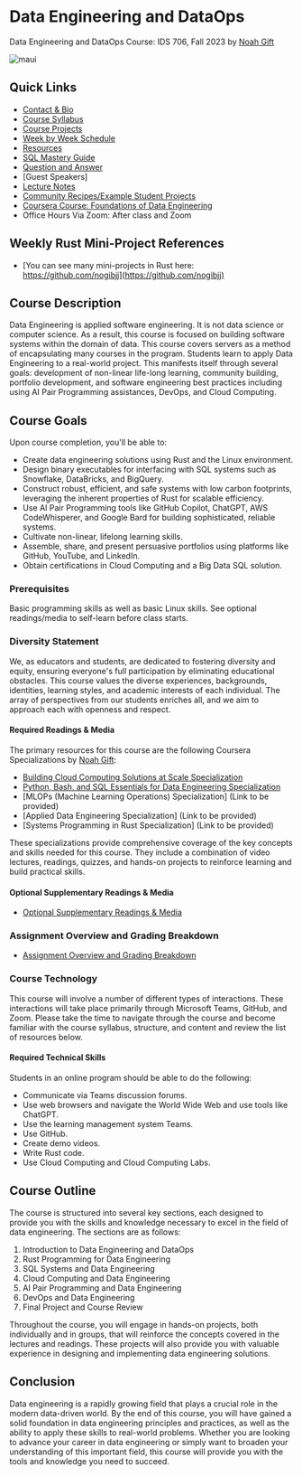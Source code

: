 # Data Engineering and DataOps

Data Engineering and DataOps Course: IDS 706, Fall 2023 by [Noah Gift](https://noahgift.com)

![maui](https://user-images.githubusercontent.com/58792/128207842-69bc2564-0f67-46e4-8d31-ed0020497034.jpg)

## Quick Links

- [Contact & Bio](https://datascience.duke.edu/noah-gift)
- [Course Syllabus](https://noahgift.github.io/data-engineering-and-dataops)
- [Course Projects](https://noahgift.github.io/data-engineering-and-dataops/projects)
- [Week by Week Schedule](https://noahgift.github.io/data-engineering-and-dataops/schedule)
- [Resources](https://noahgift.github.io/data-engineering-and-dataops/resources)
- [SQL Mastery Guide](https://noahgift.github.io/data-engineering-and-dataops/sqlmastery)
- [Question and Answer](https://noahgift.github.io/data-engineering-and-dataops/question-answer)
- [Guest Speakers]
- [Lecture Notes](https://noahgift.github.io/data-engineering-and-dataops/lecture-notes)
- [Community Recipes/Example Student Projects](https://github.com/paiml/practical-mlops-book#community-recipes)
- [Coursera Course: Foundations of Data Engineering](https://www.coursera.org/specializations/python-bash-sql-data-engineering-duke)
- Office Hours Via Zoom: After class and Zoom

## Weekly Rust Mini-Project References

- [You can see many mini-projects in Rust here: https://github.com/nogibjj](https://github.com/nogibjj)

## Course Description

Data Engineering is applied software engineering. It is not data science or computer science. As a result, this course is focused on building software systems within the domain of data. This course covers servers as a method of encapsulating many courses in the program. Students learn to apply Data Engineering to a real-world project. This manifests itself through several goals: development of non-linear life-long learning, community building, portfolio development, and software engineering best practices including using AI Pair Programming assistances, DevOps, and Cloud Computing.

## Course Goals

Upon course completion, you'll be able to:

- Create data engineering solutions using Rust and the Linux environment.
- Design binary executables for interfacing with SQL systems such as Snowflake, DataBricks, and BigQuery.
- Construct robust, efficient, and safe systems with low carbon footprints, leveraging the inherent properties of Rust for scalable efficiency.
- Use AI Pair Programming tools like GitHub Copilot, ChatGPT, AWS CodeWhisperer, and Google Bard for building sophisticated, reliable systems.
- Cultivate non-linear, lifelong learning skills.
- Assemble, share, and present persuasive portfolios using platforms like GitHub, YouTube, and LinkedIn.
- Obtain certifications in Cloud Computing and a Big Data SQL solution.

### Prerequisites

Basic programming skills as well as basic Linux skills. See optional readings/media to self-learn before class starts.

### Diversity Statement

We, as educators and students, are dedicated to fostering diversity and equity, ensuring everyone's full participation by eliminating educational obstacles. This course values the diverse experiences, backgrounds, identities, learning styles, and academic interests of each individual. The array of perspectives from our students enriches all, and we aim to approach each with openness and respect.

#### Required Readings & Media

The primary resources for this course are the following Coursera Specializations by [Noah Gift](https://www.coursera.org/instructor/noahgift):

- [Building Cloud Computing Solutions at Scale Specialization](https://www.coursera.org/specializations/building-cloud-computing-solutions-at-scale)
- [Python, Bash, and SQL Essentials for Data Engineering Specialization](https://www.coursera.org/specializations/python-bash-sql-data-engineering-duke)
- [MLOPs (Machine Learning Operations) Specialization] (Link to be provided)
- [Applied Data Engineering Specialization] (Link to be provided)
- [Systems Programming in Rust Specialization] (Link to be provided)

These specializations provide comprehensive coverage of the key concepts and skills needed for this course. They include a combination of video lectures, readings, quizzes, and hands-on projects to reinforce learning and build practical skills.


#### Optional Supplementary Readings & Media

- [Optional Supplementary Readings & Media](https://noahgift.github.io/data-engineering-and-dataops/projects)

### Assignment Overview and Grading Breakdown

- [Assignment Overview and Grading Breakdown](https://noahgift.github.io/data-engineering-and-dataops/grading)

### Course Technology

This course will involve a number of different types of interactions. These interactions will take place primarily through Microsoft Teams, GitHub, and Zoom. Please take the time to navigate through the course and become familiar with the course syllabus, structure, and content and review the list of resources below.

#### Required Technical Skills

Students in an online program should be able to do the following:

- Communicate via Teams discussion forums.
- Use web browsers and navigate the World Wide Web and use tools like ChatGPT.
- Use the learning management system Teams.
- Use GitHub.
- Create demo videos.
- Write Rust code.
- Use Cloud Computing and Cloud Computing Labs.

## Course Outline

The course is structured into several key sections, each designed to provide you with the skills and knowledge necessary to excel in the field of data engineering. The sections are as follows:

1. Introduction to Data Engineering and DataOps
2. Rust Programming for Data Engineering
3. SQL Systems and Data Engineering
4. Cloud Computing and Data Engineering
5. AI Pair Programming and Data Engineering
6. DevOps and Data Engineering
7. Final Project and Course Review

Throughout the course, you will engage in hands-on projects, both individually and in groups, that will reinforce the concepts covered in the lectures and readings. These projects will also provide you with valuable experience in designing and implementing data engineering solutions.

## Conclusion

Data engineering is a rapidly growing field that plays a crucial role in the modern data-driven world. By the end of this course, you will have gained a solid foundation in data engineering principles and practices, as well as the ability to apply these skills to real-world problems. Whether you are looking to advance your career in data engineering or simply want to broaden your understanding of this important field, this course will provide you with the tools and knowledge you need to succeed.
